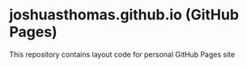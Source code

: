 # joshuasthomas.github.io (GitHub Pages)

This repository contains layout code for personal GitHub Pages site
